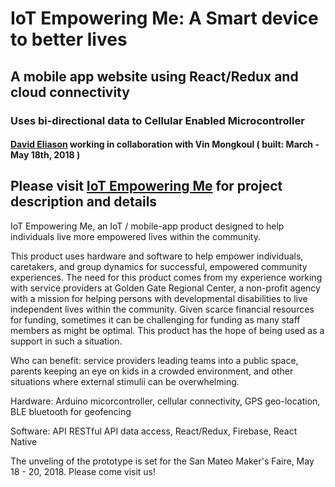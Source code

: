 # IoT Empowering Me: A Smart device to better lives
## A mobile app website using React/Redux and cloud connectivity
### Uses bi-directional data to Cellular Enabled Microcontroller 
#### [David Eliason](http://www.davethemaker.com) working in collaboration with Vin Mongkoul ( built: March - May 18th, 2018 )
## Please visit [IoT Empowering Me](http://www.mysticmonklabs.com/iotempoweringme) for project description and details

IoT Empowering Me, an IoT / mobile-app product designed to help individuals live more empowered lives within the community.

This product uses hardware and software to help empower individuals, caretakers, and group dynamics for successful, empowered community experiences. The need for this product comes from my experience working with service providers at Golden Gate Regional Center, a non-profit agency with a mission for helping persons with developmental disabilities to live independent lives within the community. Given scarce financial resources for funding, sometimes it can be challenging for funding as many staff members as might be optimal. This product has the hope of being used as a support in such a situation.

Who can benefit: service providers leading teams into a public space, parents keeping an eye on kids in a crowded environment, and other situations where external stimulii can be overwhelming.

Hardware: Arduino micorcontroller, cellular connectivity, GPS geo-location, BLE bluetooth for geofencing

Software: API RESTful API data access, React/Redux, Firebase, React Native

The unveling of the prototype is set for the San Mateo Maker's Faire, May 18 - 20, 2018. Please come visit us!
